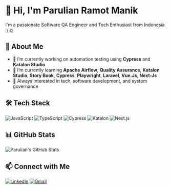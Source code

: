 # 👋 Hi, I'm Parulian Ramot Manik
I'm a passionate Software QA Engineer and Tech Enthusiast from Indonesia 🇮🇩

## 🚀 About Me
- 🔭 I’m currently working on automation testing using **Cypress** and **Katalon Studio**
- 🌱 I’m currently learning **Apache Airflow**, **Quality Assurance**, **Katalon Studio**, **Story Book**, **Cypress**, **Playwright**, **Laravel**, **Vue.Js**, **Next-Js**
- 🧠 Always interested in tech, software development, and system governance

## 🛠️ Tech Stack
![JavaScript](https://img.shields.io/badge/-JavaScript-333?style=flat&logo=javascript)
![TypeScript](https://img.shields.io/badge/-JavaScript-333?style=flat&logo=typescript)
![Cypress](https://img.shields.io/badge/-Cypress-333?style=flat&logo=cypress)
![Katalon](https://img.shields.io/badge/-Katalon-333?style=flat&logo=katalon)
![Next.js](https://img.shields.io/badge/-Next.js-333?style=flat&logo=next.js)

## 📊 GitHub Stats
![Parulian's GitHub Stats](https://github-readme-stats.vercel.app/api?username=parulianrm&show_icons=true&theme=tokyonight)

## 📫 Connect with Me
[![LinkedIn](https://img.shields.io/badge/-LinkedIn-blue?logo=linkedin)](https://linkedin.com/in/parulianrm)
[![Gmail](https://img.shields.io/badge/-Gmail-D14836?logo=gmail&logoColor=white)](mailto:parulianrm@gmail.com)

